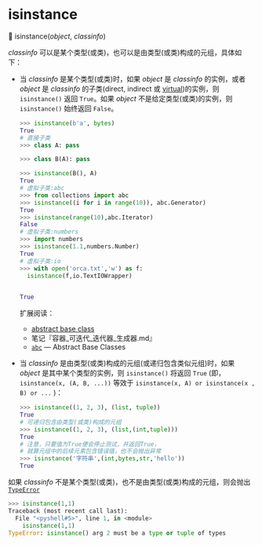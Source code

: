 # isinstance

🔨 isinstance(*object*, *classinfo*)

*classinfo* 可以是某个类型(或类)，也可以是由类型(或类)构成的元组，具体如下：

- 当 *classinfo* 是某个类型(或类)时，如果 *object* 是 *classinfo* 的实例，或者 *object* 是 *classinfo* 的子类(direct, indirect 或 [virtual](https://docs.python.org/3.7/glossary.html#term-abstract-base-class))的实例，则 `isinstance()` 返回 `True`。如果 *object* 不是给定类型(或类)的实例，则 `isinstance()` 始终返回 `False`。

  ```python
  >>> isinstance(b'a', bytes)
  True
  # 直接子类
  >>> class A: pass
  
  >>> class B(A): pass
  
  >>> isinstance(B(), A)
  True
  # 虚拟子类:abc
  >>> from collections import abc
  >>> isinstance((i for i in range(10)), abc.Generator)
  True
  >>> isinstance(range(10),abc.Iterator)
  False
  # 虚拟子类:numbers
  >>> import numbers
  >>> isinstance(1.1,numbers.Number)
  True
  # 虚拟子类:io
  >>> with open('orca.txt','w') as f:
  	isinstance(f,io.TextIOWrapper)
  
  	
  True
  ```

  扩展阅读：

  - [abstract base class](https://docs.python.org/3.7/glossary.html#term-abstract-base-class)
  - 笔记『容器\_可迭代\_迭代器\_生成器.md』
  - [`abc`](https://docs.python.org/3.7/library/abc.html#module-abc) — Abstract Base Classes

- 当 *classinfo* 是由类型(或类)构成的元组(或递归包含类似元组)时，如果 *object* 是其中某个类型的实例，则 `isinstance()` 将返回 `True` (即，`isinstance(x, (A, B, ...))` 等效于 `isinstance(x, A) or isinstance(x , B) or ...` )：

  ```python
  >>> isinstance((1, 2, 3), (list, tuple))
  True
  # 可递归包含由类型(或类)构成的元组
  >>> isinstance((1, 2, 3), (list,(int,tuple)))
  True
  # 注意，只要值为True便会停止测试，并返回True，
  # 就算元组中的后续元素包含错误值，也不会抛出异常
  >>> isinstance('字符串',(int,bytes,str,'hello'))
  True
  ```

如果 *classinfo* 不是某个类型(或类)，也不是由类型(或类)构成的元组，则会抛出 [`TypeError`](https://docs.python.org/3.7/library/exceptions.html#TypeError)

```python
>>> isinstance(1,1)
Traceback (most recent call last):
  File "<pyshell#5>", line 1, in <module>
    isinstance(1,1)
TypeError: isinstance() arg 2 must be a type or tuple of types
```

